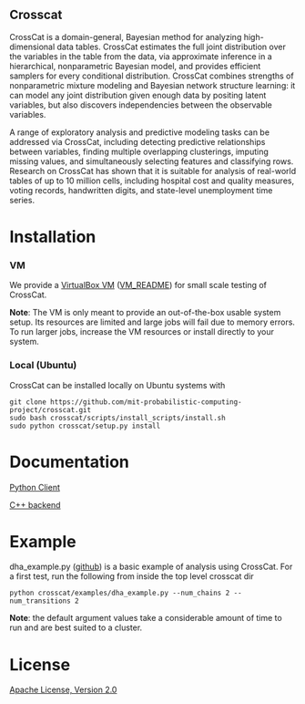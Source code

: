 Crosscat
--------------

CrossCat is a domain-general, Bayesian method for analyzing high-dimensional data tables. CrossCat estimates the full joint distribution over the variables in the table from the data, via approximate inference in a hierarchical, nonparametric Bayesian model, and provides efficient samplers for every conditional distribution. CrossCat combines strengths of nonparametric mixture modeling and Bayesian network structure learning: it can model any joint distribution given enough data by positing latent variables, but also discovers independencies between the observable variables.

A range of exploratory analysis and predictive modeling tasks can be addressed via CrossCat, including detecting predictive relationships between variables, finding multiple overlapping clusterings, imputing missing values, and simultaneously selecting features and classifying rows. Research on CrossCat has shown that it is suitable for analysis of real-world tables of up to 10 million cells, including hospital cost and quality measures, voting records, handwritten digits, and state-level unemployment time series.

# Installation

### VM

We provide a [VirtualBox VM](https://docs.google.com/file/d/0B_x0H2s37jOVanBmYVJMWElPQWM/edit?usp=drive_web) ([VM_README](https://github.com/mit-probabilistic-computing-project/vm-install-crosscat/blob/master/VM_README.md)) for small scale testing of CrossCat.

**Note**: The VM is only meant to provide an out-of-the-box usable system setup.  Its resources are limited and large jobs will fail due to memory errors.  To run larger jobs, increase the VM resources or install directly to your system.

### Local (Ubuntu)
CrossCat can be installed locally on Ubuntu systems with

    git clone https://github.com/mit-probabilistic-computing-project/crosscat.git
    sudo bash crosscat/scripts/install_scripts/install.sh
    sudo python crosscat/setup.py install

# Documentation


[Python Client](https://docs.google.com/file/d/0B_CtKGJ4pH2TdmNRZkhmamg5aVU/edit?usp=drive_web)

[C++ backend](https://docs.google.com/file/d/0B_CtKGJ4pH2TeVo0Zk5IT3V6S0E/edit?usp=drive_web)

# Example

dha\_example.py ([github](https://github.com/mit-probabilistic-computing-project/crosscat/blob/master/examples/dha_example.py)) is a basic example of analysis using CrossCat.  For a first test, run the following from inside the top level crosscat dir

    python crosscat/examples/dha_example.py --num_chains 2 --num_transitions 2


**Note**: the default argument values take a considerable amount of time to run and are best suited to a cluster.

# License

[Apache License, Version 2.0](https://github.com/mit-probabilistic-computing-project/crosscat/blob/master/LICENSE)

